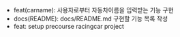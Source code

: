 - feat(carname): 사용자로부터 자동차이름을 입력받는 기능 구현
- docs(README): docs/README.md 구현할 기능 목록 작성
- feat: setup precourse racingcar project
